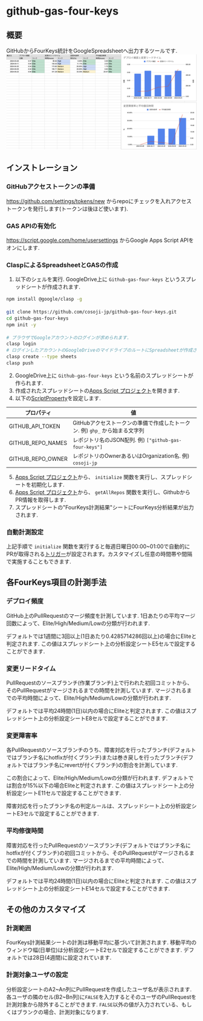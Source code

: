 # github-gas-four-keys
## 概要
GitHubからFourKeys統計をGoogleSpreadsheetへ出力するツールです.
![出力例](img/example.png)

## インストレーション
### GitHubアクセストークンの準備
https://github.com/settings/tokens/new からrepoにチェックを入れアクセストークンを発行します(トークンは後ほど使います).

### GAS APIの有効化
https://script.google.com/home/usersettings からGoogle Apps Script APIをオンにします.

### ClaspによるSpreadsheetとGASの作成

1. 以下のシェルを実行. GoogleDrive上に `Github-gas-four-keys` というスプレッドシートが作成されます.
```sh
npm install @google/clasp -g

git clone https://github.com/cosoji-jp/github-gas-four-keys.git
cd github-gas-four-keys
npm init -y

# ブラウザでGoogleアカウントのログインが求められます.
clasp login
# ログインしたアカウントのGoogleDriveのマイドライブのルートにSpreadsheetが作成されます.
clasp create --type sheets
clasp push
```

2. GoogleDrive上に `Github-gas-four-keys` という名前のスプレッドシートが作られます.
3. 作成されたスプレッドシートの[Apps Script プロジェクト](https://developers.google.com/apps-script/guides/projects?hl=ja#create-from-docs-sheets-slides)を開きます.
4. 以下の[ScriptProperty](https://developers.google.com/apps-script/guides/properties?hl=ja#add_script_properties)を設定します.

|プロパティ|値|
|----|----|
|GITHUB_API_TOKEN|GitHubアクセストークンの準備で作成したトークン. 例) `ghp_` から始まる文字列 |
|GITHUB_REPO_NAMES|レポジトリ名のJSON配列. 例) `["github-gas-four-keys"]`|
|GITHUB_REPO_OWNER|レポジトリのOwnerあるいはOrganization名. 例) `cosoji-jp`|

5. [Apps Script プロジェクト](https://developers.google.com/apps-script/guides/projects?hl=ja#create-from-docs-sheets-slides)から、 `initialize` 関数を実行し、スプレッドシートを初期化します.
6. [Apps Script プロジェクト](https://developers.google.com/apps-script/guides/projects?hl=ja#create-from-docs-sheets-slides)から、 `getAllRepos` 関数を実行し、GithubからPR情報を取得します.
7. スプレッドシートの"FourKeys計測結果"シートにFourKeys分析結果が出力されます.

### 自動計測設定
上記手順で `initialize` 関数を実行すると毎週日曜日00:00~01:00で自動的にPRが取得される[トリガー](https://developers.google.com/apps-script/guides/triggers/installable?hl=ja#time-driven_triggers)が設定されます。カスタマイズし任意の時間帯や間隔で実施することもできます.


## 各FourKeys項目の計測手法
### デプロイ頻度
GitHub上のPullRequestのマージ頻度を計測しています.
1日あたりの平均マージ回数によって、Elite/High/Medium/Lowの分類が行われます.

デフォルトでは1週間に3回以上(1日あたり0.4285714286回以上)の場合にEliteと判定されます.
この値はスプレッドシート上の分析設定シートE5セルで設定することができます.

### 変更リードタイム
PullRequestのソースブランチ(作業ブランチ)上で行われた初回コミットから、そのPullRequestがマージされるまでの時間を計測しています.
マージされるまでの平均時間によって、Elite/High/Medium/Lowの分類が行われます.

デフォルトでは平均24時間(1日)以内の場合にEliteと判定されます.
この値はスプレッドシート上の分析設定シートE8セルで設定することができます.

### 変更障害率
各PullRequestのソースブランチのうち、障害対応を行ったブランチ(デフォルトではブランチ名にhotfixが付くブランチ)または巻き戻しを行ったブランチ(デフォルトではブランチ名にrevertが付くブランチ)の割合を計測しています.

この割合によって、Elite/High/Medium/Lowの分類が行われます.
デフォルトでは割合が15%以下の場合Eliteと判定されます.
この値はスプレッドシート上の分析設定シートE11セルで設定することができます.

障害対応を行ったブランチ名の判定ルールは、スプレッドシート上の分析設定シートE3セルで設定することができます.

### 平均修復時間
障害対応を行ったPullRequestのソースブランチ(デフォルトではブランチ名にhotfixが付くブランチ)の初回コミットから、そのPullRequestがマージされるまでの時間を計測しています.
マージされるまでの平均時間によって、Elite/High/Medium/Lowの分類が行われます.

デフォルトでは平均24時間(1日)以内の場合にEliteと判定されます.
この値はスプレッドシート上の分析設定シートE14セルで設定することができます.

## その他のカスタマイズ
### 計測範囲
FourKeys計測結果シートの計測は移動平均に基づいて計測されます.
移動平均のウィンドウ幅(日単位)は分析設定シートE2セルで設定することができます.
デフォルトでは28日(4週間)に設定されています.

### 計測対象ユーザの設定
分析設定シートのA2~An列にPullRequestを作成したユーザ名が表示されます.
各ユーザの隣のセル(B2~Bn列)に`FALSE`を入力するとそのユーザのPullRequestを計測対象から除外することができます.
`FALSE`以外の値が入力されている、もしくはブランクの場合、計測対象になります.